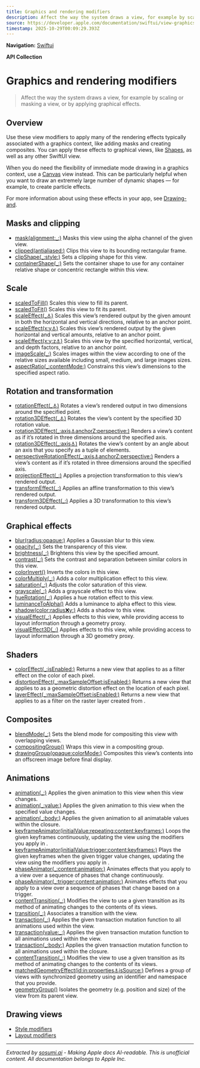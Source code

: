 ```yaml
---
title: Graphics and rendering modifiers
description: Affect the way the system draws a view, for example by scaling or masking a view, or by applying graphical effects.
source: https://developer.apple.com/documentation/swiftui/view-graphics-and-rendering
timestamp: 2025-10-29T00:09:29.393Z
---
```


**Navigation:** [Swiftui](/documentation/swiftui)

**API Collection**

# Graphics and rendering modifiers

> Affect the way the system draws a view, for example by scaling or masking a view, or by applying graphical effects.

## Overview

Use these view modifiers to apply many of the rendering effects typically associated with a graphics context, like adding masks and creating composites. You can apply these effects to graphical views, like [Shapes](/documentation/swiftui/shapes), as well as any other SwiftUI view.

When you do need the flexibility of immediate mode drawing in a graphics context, use a [Canvas](/documentation/swiftui/canvas) view instead. This can be particularly helpful when you want to draw an extremely large number of dynamic shapes — for example, to create particle effects.

For more information about using these effects in your app, see [Drawing-and](/documentation/swiftui/drawing-and-graphics).

## Masks and clipping

- [mask(alignment:_:)](/documentation/swiftui/view/mask(alignment:_:)) Masks this view using the alpha channel of the given view.
- [clipped(antialiased:)](/documentation/swiftui/view/clipped(antialiased:)) Clips this view to its bounding rectangular frame.
- [clipShape(_:style:)](/documentation/swiftui/view/clipshape(_:style:)) Sets a clipping shape for this view.
- [containerShape(_:)](/documentation/swiftui/view/containershape(_:)) Sets the container shape to use for any container relative shape or concentric rectangle within this view.

## Scale

- [scaledToFill()](/documentation/swiftui/view/scaledtofill()) Scales this view to fill its parent.
- [scaledToFit()](/documentation/swiftui/view/scaledtofit()) Scales this view to fit its parent.
- [scaleEffect(_:anchor:)](/documentation/swiftui/view/scaleeffect(_:anchor:)) Scales this view’s rendered output by the given amount in both the horizontal and vertical directions, relative to an anchor point.
- [scaleEffect(x:y:anchor:)](/documentation/swiftui/view/scaleeffect(x:y:anchor:)) Scales this view’s rendered output by the given horizontal and vertical amounts, relative to an anchor point.
- [scaleEffect(x:y:z:anchor:)](/documentation/swiftui/view/scaleeffect(x:y:z:anchor:)) Scales this view by the specified horizontal, vertical, and depth factors, relative to an anchor point.
- [imageScale(_:)](/documentation/swiftui/view/imagescale(_:)) Scales images within the view according to one of the relative sizes available including small, medium, and large images sizes.
- [aspectRatio(_:contentMode:)](/documentation/swiftui/view/aspectratio(_:contentmode:)) Constrains this view’s dimensions to the specified aspect ratio.

## Rotation and transformation

- [rotationEffect(_:anchor:)](/documentation/swiftui/view/rotationeffect(_:anchor:)) Rotates a view’s rendered output in two dimensions around the specified point.
- [rotation3DEffect(_:anchor:)](/documentation/swiftui/view/rotation3deffect(_:anchor:)) Rotates the view’s content by the specified 3D rotation value.
- [rotation3DEffect(_:axis:anchor:anchorZ:perspective:)](/documentation/swiftui/view/rotation3deffect(_:axis:anchor:anchorz:perspective:)) Renders a view’s content as if it’s rotated in three dimensions around the specified axis.
- [rotation3DEffect(_:axis:anchor:)](/documentation/swiftui/view/rotation3deffect(_:axis:anchor:)) Rotates the view’s content by an angle about an axis that you specify as a tuple of elements.
- [perspectiveRotationEffect(_:axis:anchor:anchorZ:perspective:)](/documentation/swiftui/view/perspectiverotationeffect(_:axis:anchor:anchorz:perspective:)) Renders a view’s content as if it’s rotated in three dimensions around the specified axis.
- [projectionEffect(_:)](/documentation/swiftui/view/projectioneffect(_:)) Applies a projection transformation to this view’s rendered output.
- [transformEffect(_:)](/documentation/swiftui/view/transformeffect(_:)) Applies an affine transformation to this view’s rendered output.
- [transform3DEffect(_:)](/documentation/swiftui/view/transform3deffect(_:)) Applies a 3D transformation to this view’s rendered output.

## Graphical effects

- [blur(radius:opaque:)](/documentation/swiftui/view/blur(radius:opaque:)) Applies a Gaussian blur to this view.
- [opacity(_:)](/documentation/swiftui/view/opacity(_:)) Sets the transparency of this view.
- [brightness(_:)](/documentation/swiftui/view/brightness(_:)) Brightens this view by the specified amount.
- [contrast(_:)](/documentation/swiftui/view/contrast(_:)) Sets the contrast and separation between similar colors in this view.
- [colorInvert()](/documentation/swiftui/view/colorinvert()) Inverts the colors in this view.
- [colorMultiply(_:)](/documentation/swiftui/view/colormultiply(_:)) Adds a color multiplication effect to this view.
- [saturation(_:)](/documentation/swiftui/view/saturation(_:)) Adjusts the color saturation of this view.
- [grayscale(_:)](/documentation/swiftui/view/grayscale(_:)) Adds a grayscale effect to this view.
- [hueRotation(_:)](/documentation/swiftui/view/huerotation(_:)) Applies a hue rotation effect to this view.
- [luminanceToAlpha()](/documentation/swiftui/view/luminancetoalpha()) Adds a luminance to alpha effect to this view.
- [shadow(color:radius:x:y:)](/documentation/swiftui/view/shadow(color:radius:x:y:)) Adds a shadow to this view.
- [visualEffect(_:)](/documentation/swiftui/view/visualeffect(_:)) Applies effects to this view, while providing access to layout information through a geometry proxy.
- [visualEffect3D(_:)](/documentation/swiftui/view/visualeffect3d(_:)) Applies effects to this view, while providing access to layout information through a 3D geometry proxy.

## Shaders

- [colorEffect(_:isEnabled:)](/documentation/swiftui/view/coloreffect(_:isenabled:)) Returns a new view that applies  to  as a filter effect on the color of each pixel.
- [distortionEffect(_:maxSampleOffset:isEnabled:)](/documentation/swiftui/view/distortioneffect(_:maxsampleoffset:isenabled:)) Returns a new view that applies  to  as a geometric distortion effect on the location of each pixel.
- [layerEffect(_:maxSampleOffset:isEnabled:)](/documentation/swiftui/view/layereffect(_:maxsampleoffset:isenabled:)) Returns a new view that applies  to  as a filter on the raster layer created from .

## Composites

- [blendMode(_:)](/documentation/swiftui/view/blendmode(_:)) Sets the blend mode for compositing this view with overlapping views.
- [compositingGroup()](/documentation/swiftui/view/compositinggroup()) Wraps this view in a compositing group.
- [drawingGroup(opaque:colorMode:)](/documentation/swiftui/view/drawinggroup(opaque:colormode:)) Composites this view’s contents into an offscreen image before final display.

## Animations

- [animation(_:)](/documentation/swiftui/view/animation(_:)) Applies the given animation to this view when this view changes.
- [animation(_:value:)](/documentation/swiftui/view/animation(_:value:)) Applies the given animation to this view when the specified value changes.
- [animation(_:body:)](/documentation/swiftui/view/animation(_:body:)) Applies the given animation to all animatable values within the  closure.
- [keyframeAnimator(initialValue:repeating:content:keyframes:)](/documentation/swiftui/view/keyframeanimator(initialvalue:repeating:content:keyframes:)) Loops the given keyframes continuously, updating the view using the modifiers you apply in .
- [keyframeAnimator(initialValue:trigger:content:keyframes:)](/documentation/swiftui/view/keyframeanimator(initialvalue:trigger:content:keyframes:)) Plays the given keyframes when the given trigger value changes, updating the view using the modifiers you apply in .
- [phaseAnimator(_:content:animation:)](/documentation/swiftui/view/phaseanimator(_:content:animation:)) Animates effects that you apply to a view over a sequence of phases that change continuously.
- [phaseAnimator(_:trigger:content:animation:)](/documentation/swiftui/view/phaseanimator(_:trigger:content:animation:)) Animates effects that you apply to a view over a sequence of phases that change based on a trigger.
- [contentTransition(_:)](/documentation/swiftui/view/contenttransition(_:)) Modifies the view to use a given transition as its method of animating changes to the contents of its views.
- [transition(_:)](/documentation/swiftui/view/transition(_:)) Associates a transition with the view.
- [transaction(_:)](/documentation/swiftui/view/transaction(_:)) Applies the given transaction mutation function to all animations used within the view.
- [transaction(value:_:)](/documentation/swiftui/view/transaction(value:_:)) Applies the given transaction mutation function to all animations used within the view.
- [transaction(_:body:)](/documentation/swiftui/view/transaction(_:body:)) Applies the given transaction mutation function to all animations used within the  closure.
- [contentTransition(_:)](/documentation/swiftui/view/contenttransition(_:)) Modifies the view to use a given transition as its method of animating changes to the contents of its views.
- [matchedGeometryEffect(id:in:properties:anchor:isSource:)](/documentation/swiftui/view/matchedgeometryeffect(id:in:properties:anchor:issource:)) Defines a group of views with synchronized geometry using an identifier and namespace that you provide.
- [geometryGroup()](/documentation/swiftui/view/geometrygroup()) Isolates the geometry (e.g. position and size) of the view from its parent view.

## Drawing views

- [Style modifiers](/documentation/swiftui/view-style-modifiers)
- [Layout modifiers](/documentation/swiftui/view-layout)

---

*Extracted by [sosumi.ai](https://sosumi.ai) - Making Apple docs AI-readable.*
*This is unofficial content. All documentation belongs to Apple Inc.*
